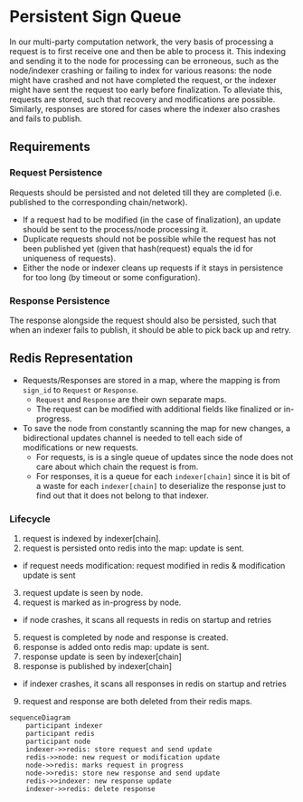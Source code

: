 # Persistent Sign Queue

In our multi-party computation network, the very basis of processing a request is to first receive one and then be able to process it. This indexing and sending it to the node for processing can be erroneous, such as the node/indexer crashing or failing to index for various reasons: the node might have crashed and not have completed the request, or the indexer might have sent the request too early before finalization. To alleviate this, requests are stored, such that recovery and modifications are possible. Similarly, responses are stored for cases where the indexer also crashes and fails to publish.

## Requirements

### Request Persistence

Requests should be persisted and not deleted till they are completed (i.e. published to the corresponding chain/network).
- If a request had to be modified (in the case of finalization), an update should be sent to the process/node processing it.
- Duplicate requests should not be possible while the request has not been published yet (given that hash(request) equals the id for uniqueness of requests).
- Either the node or indexer cleans up requests if it stays in persistence for too long (by timeout or some configuration).


### Response Persistence

The response alongside the request should also be persisted, such that when an indexer fails to publish, it should be able to pick back up and retry.


## Redis Representation

- Requests/Responses are stored in a map, where the mapping is from `sign_id` to `Request` or `Response`.
  - `Request` and `Response` are their own separate maps.
  - The request can be modified with additional fields like finalized or in-progress.
- To save the node from constantly scanning the map for new changes, a bidirectional updates channel is needed to tell each side of modifications or new requests.
  - For requests, is is a single queue of updates since the node does not care about which chain the request is from.
  - For responses, it is a queue for each `indexer[chain]` since it is bit of a waste for each `indexer[chain]` to deserialize the response just to find out that it does not belong to that indexer.

### Lifecycle

1. request is indexed by indexer[chain].
2. request is persisted onto redis into the map: update is sent.
  - if request needs modification: request modified in redis & modification update is sent
3. request update is seen by node.
4. request is marked as in-progress by node.
  - if node crashes, it scans all requests in redis on startup and retries
5. request is completed by node and response is created.
6. response is added onto redis map: update is sent.
7. response update is seen by indexer[chain]
8. response is published by indexer[chain]
  - if indexer crashes, it scans all responses in redis on startup and retries
9. request and response are both deleted from their redis maps.


```mermaid
sequenceDiagram
    participant indexer
    participant redis
    participant node
    indexer->>redis: store request and send update
    redis->>node: new request or modification update
    node->>redis: marks request in progress
    node->>redis: store new response and send update
    redis->>indexer: new response update
    indexer->>redis: delete response
```
